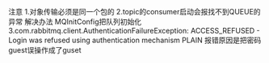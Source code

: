 注意
1.对象传输必须是同一个包的
2.topic的consumer启动会报找不到QUEUE的异常 解决办法 MQInitConfig把队列初始化
3.com.rabbitmq.client.AuthenticationFailureException: ACCESS_REFUSED - Login was refused using authentication mechanism PLAIN
报错原因是把密码guest误操作成了guset